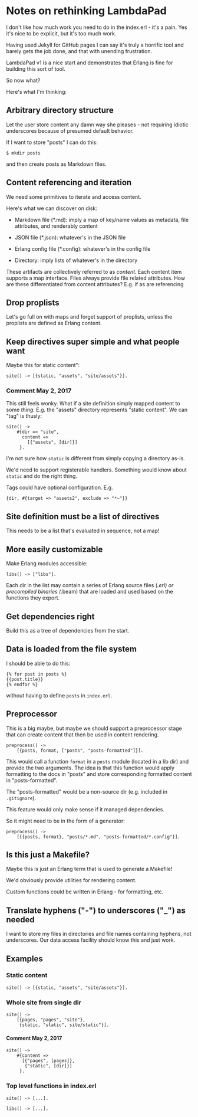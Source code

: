 # Notes on rethinking LambdaPad

I don't like how much work you need to do in the index.erl - it's a
pain. Yes it's nice to be explicit, but it's too much work.

Having used Jekyll for GitHub pages I can say it's truly a horrific
tool and barely gets the job done, and that with unending frustration.

LambdaPad v1 is a nice start and demonstrates that Erlang is fine for
building this sort of tool.

So now what?

Here's what I'm thinking:

## Arbitrary directory structure

Let the user store content any damn way she pleases - not requiring
idiotic underscores because of presumed default behavior.

If I want to store "posts" I can do this:

```
$ mkdir posts
```

and then create posts as Markdown files.

## Content referencing and iteration

We need some primitives to iterate and access content.

Here's what we can discover on disk:

- Markdown file (*.md): imply a map of key/name values as metadata, file
  attributes, and renderably content

- JSON file (*.json): whatever's in the JSON file

- Erlang config file (*.config): whatever's in the config file

- Directory: imply lists of whatever's in the directory

These artifacts are collectively referred to as *content*. Each
content item supports a map interface. Files always provide file
related attributes. How are these differentiated from content
attributes? E.g. if as are referencing

## Drop proplists

Let's go full on with maps and forget support of proplists, unless the
proplists are defined as Erlang content.

## Keep directives super simple and what people want

Maybe this for static content":

```
site() -> [{static, "assets", "site/assets"}].
```

### Comment May 2, 2017

This still feels wonky. What if a site definition simply mapped
content to some *thing*. E.g. the "assets" directory represents
"static content". We can "tag" is thusly:

```
site() ->
    #{dir => "site",
      content =>
        [{"assets", [dir]}]
     }.
```

I'm not sure how `static` is different from simply copying a directory as-is.

We'd need to support registerable handlers. Something would know about
`static` and do the right thing.

Tags could have optional configuration. E.g.

```
{dir, #{target => "assets2", exclude => "*~"}}
```

## Site definition must be a list of directives

This needs to be a list that's evaluated in sequence, not a map!

## More easily customizable

Make Erlang modules accessible:

```
libs() -> ["libs"].
```

Each dir in the list may contain a series of Erlang source files
(*.erl) or precompiled binaries (*.beam) that are loaded and used
based on the functions they export.

## Get dependencies right

Build this as a tree of dependencies from the start.

## Data is loaded from the file system

I should be able to do this:

```
{% for post in posts %}
{{post.title}}
{% endfor %}
```

without having to define `posts` in `index.erl`.

## Preprocessor

This is a big maybe, but maybe we should support a preprocessor stage
that can create content that then be used in content rendering.

```
preprocess() ->
    [{posts, format, ["posts", "posts-formatted"]}].
```

This would call a function `format` in a `posts` module (located in a
lib dir) and provide the two arguments. The idea is that this function
would apply formatting to the docs in "posts" and store corresponding
formatted content in "posts-formatted".

The "posts-formatted" would be a non-source dir (e.g. included in
`.gitignore`).

This feature would only make sense if it managed dependencies.

So it might need to be in the form of a generator:

```
preprocess() ->
    [{{posts, format}, "posts/*.md", "posts-formatted/*.config"}].
```

## Is this just a Makefile?

Maybe this is just an Erlang term that is used to generate a Makefile!

We'd obviously provide utilities for rendering content.

Custom functions could be written in Erlang - for formatting, etc.

## Translate hyphens ("-") to underscores ("_") as needed

I want to store my files in directories and file names containing
hyphens, not underscores. Our data access facility should know this
and just work.

## Examples

### Static content

```
site() -> [{static, "assets", "site/assets"}].
```

### Whole site from single dir

```
site() ->
    [{pages, "pages", "site"},
     {static, "static", site/static"}].
```

#### Comment May 2, 2017

```
site() ->
    #{content =>
      [{"pages", [pages]},
       {"static", [dir]}]
     }.
```

### Top level functions in index.erl

```
site() -> [...].

libs() -> [...].
```
